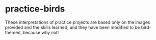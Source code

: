 # practice-birds
These interpretations of practice projects are based only on the images provided and the skills learned, and they have been modified to be bird-themed, because why not!
